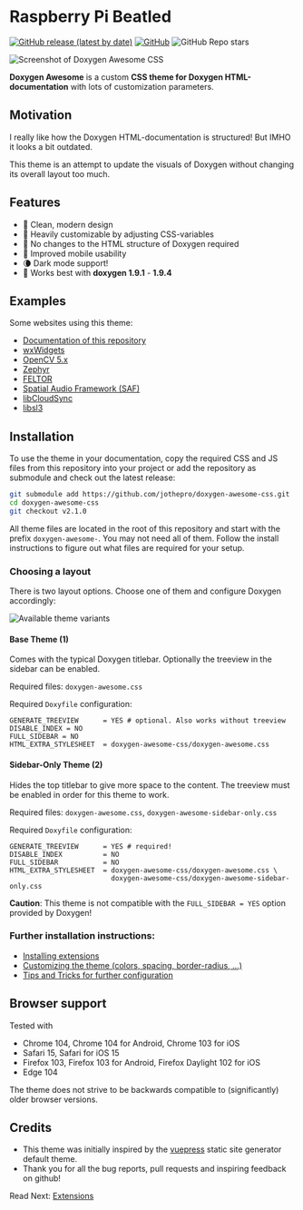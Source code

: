 # Raspberry Pi Beatled

[![GitHub release (latest by date)](https://img.shields.io/github/v/release/jothepro/doxygen-awesome-css)](https://github.com/jothepro/doxygen-awesome-css/releases/latest)
[![GitHub](https://img.shields.io/github/license/jothepro/doxygen-awesome-css)](https://github.com/jothepro/doxygen-awesome-css/blob/main/LICENSE)
![GitHub Repo stars](https://img.shields.io/github/stars/jothepro/doxygen-awesome-css)

<div class="title_screenshot">

![Screenshot of Doxygen Awesome CSS](img/screenshot.png)

</div>

**Doxygen Awesome** is a custom **CSS theme for Doxygen HTML-documentation** with lots of customization parameters.

## Motivation

I really like how the Doxygen HTML-documentation is structured! But IMHO it looks a bit outdated.

This theme is an attempt to update the visuals of Doxygen without changing its overall layout too much.

## Features

- 🌈 Clean, modern design
- 🚀 Heavily customizable by adjusting CSS-variables
- 🧩 No changes to the HTML structure of Doxygen required
- 📱 Improved mobile usability
- 🌘 Dark mode support!
- 🥇 Works best with **doxygen 1.9.1** - **1.9.4**

## Examples

Some websites using this theme:

- [Documentation of this repository](https://jothepro.github.io/doxygen-awesome-css/)
- [wxWidgets](https://docs.wxwidgets.org/3.2/)
- [OpenCV 5.x](https://docs.opencv.org/5.x/)
- [Zephyr](https://docs.zephyrproject.org/latest/doxygen/html/index.html)
- [FELTOR](https://mwiesenberger.github.io/feltor/dg/html/modules.html)
- [Spatial Audio Framework (SAF)](https://leomccormack.github.io/Spatial_Audio_Framework/index.html)
- [libCloudSync](https://jothepro.github.io/libCloudSync/)
- [libsl3](https://a4z.github.io/libsl3/)

## Installation

To use the theme in your documentation, copy the required CSS and JS files from this repository into your project or add the repository as submodule and check out the latest release:

```bash
git submodule add https://github.com/jothepro/doxygen-awesome-css.git
cd doxygen-awesome-css
git checkout v2.1.0
```

All theme files are located in the root of this repository and start with the prefix `doxygen-awesome-`. You may not need all of them. Follow the install instructions to figure out what files are required for your setup.

### Choosing a layout

There is two layout options. Choose one of them and configure Doxygen accordingly:

<div class="darkmode_inverted_image">

![Available theme variants](img/theme-variants.drawio.svg)

</div>

#### Base Theme (1)

Comes with the typical Doxygen titlebar. Optionally the treeview in the sidebar can be enabled.

Required files: `doxygen-awesome.css`

Required `Doxyfile` configuration:

```
GENERATE_TREEVIEW      = YES # optional. Also works without treeview
DISABLE_INDEX = NO
FULL_SIDEBAR = NO
HTML_EXTRA_STYLESHEET  = doxygen-awesome-css/doxygen-awesome.css
```

#### Sidebar-Only Theme (2)

Hides the top titlebar to give more space to the content. The treeview must be enabled in order for this theme to work.

Required files: `doxygen-awesome.css`, `doxygen-awesome-sidebar-only.css`

Required `Doxyfile` configuration:

```
GENERATE_TREEVIEW      = YES # required!
DISABLE_INDEX          = NO
FULL_SIDEBAR           = NO
HTML_EXTRA_STYLESHEET  = doxygen-awesome-css/doxygen-awesome.css \
                         doxygen-awesome-css/doxygen-awesome-sidebar-only.css
```

**Caution**: This theme is not compatible with the `FULL_SIDEBAR = YES` option provided by Doxygen!

### Further installation instructions:

- [Installing extensions](docs/extensions.md)
- [Customizing the theme (colors, spacing, border-radius, ...)](docs/customization.md)
- [Tips and Tricks for further configuration](docs/tricks.md)

## Browser support

Tested with

- Chrome 104, Chrome 104 for Android, Chrome 103 for iOS
- Safari 15, Safari for iOS 15
- Firefox 103, Firefox 103 for Android, Firefox Daylight 102 for iOS
- Edge 104

The theme does not strive to be backwards compatible to (significantly) older browser versions.

## Credits

- This theme was initially inspired by the [vuepress](https://vuepress.vuejs.org/) static site generator default theme.
- Thank you for all the bug reports, pull requests and inspiring feedback on github!

<span class="next_section_button">

Read Next: [Extensions](docs/extensions.md)
</span>
